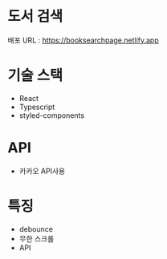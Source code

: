 # 도서 검색 
배포 URL : https://booksearchpage.netlify.app

# 기술 스택
* React
* Typescript
* styled-components

# API
* 카카오 API사용

# 특징
* debounce
* 무한 스크롤
* API
